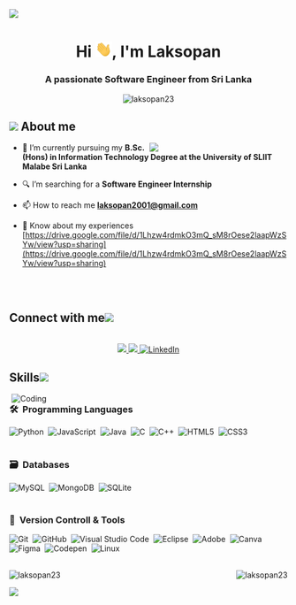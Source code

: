 <!--horizontal divider(gradiant)-->
<img src="https://user-images.githubusercontent.com/73097560/115834477-dbab4500-a447-11eb-908a-139a6edaec5c.gif">

<h1 align="center">Hi <img src="https://github.com/ABSphreak/ABSphreak/blob/master/gifs/Hi.gif" width="30px">, I'm Laksopan</h1>
<h3 align="center">A passionate Software Engineer from Sri Lanka</h3>

<!--![snake gif](https://github.com/Laksopan23/Laksopan23/blob/output/github-contribution-grid-snake.gif)-->

<p align="center"> <img src="https://komarev.com/ghpvc/?username=laksopan23&label=Profile%20views&color=0e75b6&style=flat" alt="laksopan23" /> </p>

## <picture><img src = "https://github.com/7oSkaaa/7oSkaaa/blob/main/Images/about_me.gif?raw=true" width = 50px></picture> About me

<picture> <img align="right" src="https://github.com/7oSkaaa/7oSkaaa/blob/main/Images/Right_Side.gif?raw=true" width = 250px></picture>

- 🌱 I’m currently pursuing my **B.Sc.(Hons) in Information Technology Degree at the University of SLIIT Malabe Sri Lanka**

- 🔍 I’m searching for a **Software Engineer Internship**

- 📫 How to reach me **laksopan2001@gmail.com**

- 📄 Know about my experiences [https://drive.google.com/file/d/1Lhzw4rdmkO3mQ_sM8rOese2laapWzSYw/view?usp=sharing](https://drive.google.com/file/d/1Lhzw4rdmkO3mQ_sM8rOese2laapWzSYw/view?usp=sharing)

<br/><br/>
## Connect with me<picture><img src = "https://raw.githubusercontent.com/ShahriarShafin/ShahriarShafin/main/Assets/handshake.gif" width = 95px></picture>
<div align="center">
  </br>
  <a href="https://www.linkedin.com/in/RavindranLaksopan/">
    <img
      src="https://img.shields.io/badge/Linkedin-0077b5?style=flat&logo=linkedin"
  </a>
  <a href="https://stackoverflow.com/users/ravindran-laksopan">
    <img
      src="https://img.shields.io/badge/Stack Overflow-f48024?style=flat&logo=stackoverflow&logoColor=white"
  </a>
  <a href="https://github.com/Laksopan23">
    <img
      src="https://img.shields.io/badge/GitHub--_.svg?style=social&logo=github"
      alt="LinkedIn">
  </a>
</div>

## Skills<picture><img src = "https://media2.giphy.com/media/QssGEmpkyEOhBCb7e1/giphy.gif?cid=ecf05e47a0n3gi1bfqntqmob8g9aid1oyj2wr3ds3mg700bl&rid=giphy.gif" width = 40px></picture> 

<picture> <img align="right" alt="Coding" width="500" src="https://cdn.dribbble.com/users/1277312/screenshots/14733298/media/39b1045e593737587dd60e42c8422d1f.gif" ></picture>

### 🛠 &nbsp;Programming Languages 
<div align="left">
  <img src="https://img.shields.io/badge/python-3670A0?style=for-the-badge&logo=python&logoColor=ffdd54" alt="Python"/>&nbsp;
  <img src="https://img.shields.io/badge/javascript-%23323330.svg?style=for-the-badge&logo=javascript&logoColor=%23F7DF1E" alt="JavaScript"/>&nbsp;
  <img src="https://img.shields.io/badge/java-%23ED8B00.svg?style=for-the-badge&logo=java&logoColor=white" alt="Java"/>&nbsp;
  <img src="https://img.shields.io/badge/c-%2300599C.svg?style=for-the-badge&logo=c&logoColor=white" alt="C"/>&nbsp;
  <img src="https://img.shields.io/badge/c++-%2300599C.svg?style=for-the-badge&logo=c%2B%2B&logoColor=white" alt="C++"/>&nbsp;
  <img src="https://img.shields.io/badge/html5-%23E34F26.svg?style=for-the-badge&logo=html5&logoColor=white" alt="HTML5"/>&nbsp;
  <img src="https://img.shields.io/badge/css3-%231572B6.svg?style=for-the-badge&logo=css3&logoColor=white" alt="CSS3"/>&nbsp;  
</div>

</br>

### 🗃 &nbsp;Databases
<div align="left">
  <img src="https://img.shields.io/badge/MySQL-00000F?style=for-the-badge&logo=mysql&logoColor=white" alt="MySQL"/>&nbsp;
  <img src="https://img.shields.io/badge/MongoDB-%234ea94b.svg?style=for-the-badge&logo=mongodb&logoColor=white" alt="MongoDB"/>&nbsp;
  <img src="https://img.shields.io/badge/SQLite-07405E?style=for-the-badge&logo=sqlite&logoColor=white" alt="SQLite"/>&nbsp;
</div>

</br>

### 🧰 &nbsp;Version Controll & Tools 

<div align="left">
  <img src="https://img.shields.io/badge/git-%23F05033.svg?style=for-the-badge&logo=git&logoColor=white" alt="Git"/>&nbsp;
  <img src="https://img.shields.io/badge/github-%23121011.svg?style=for-the-badge&logo=github&logoColor=white" alt="GitHub"/>&nbsp;
  <img src="https://img.shields.io/badge/Visual%20Studio%20Code-0078d7.svg?style=for-the-badge&logo=visual-studio-code&logoColor=white" alt="Visual Studio Code"/>&nbsp;
  <img src="https://img.shields.io/badge/Eclipse-FE7A16.svg?style=for-the-badge&logo=Eclipse&logoColor=white" alt="Eclipse"/>&nbsp;
  <img src="https://img.shields.io/badge/adobe-%23FF0000.svg?style=for-the-badge&logo=adobe&logoColor=white" alt="Adobe"/>&nbsp;
  <img src="https://img.shields.io/badge/Canva-%2300C4CC.svg?style=for-the-badge&logo=Canva&logoColor=white" alt="Canva"/>&nbsp;
  <img src="https://img.shields.io/badge/figma-%23F24E1E.svg?style=for-the-badge&logo=figma&logoColor=white" alt="Figma"/>&nbsp;
  <img src="https://img.shields.io/badge/Codepen-000000?style=for-the-badge&logo=codepen&logoColor=white" alt="Codepen"/>&nbsp;
  <img src="https://img.shields.io/badge/Linux-FCC624?style=for-the-badge&logo=linux&logoColor=black" alt="Linux"/>&nbsp;
</div>

</br>

<p>
  &nbsp;<img align="right" src="https://github-readme-stats.vercel.app/api?username=adam-pw&show_icons=true&locale=en&bg_color=0d1117&text_color=ffffff&repo=convoychat" alt="laksopan23" />
  <img align="left" src="https://github-readme-streak-stats.herokuapp.com/?user=Adam-pw&theme=dark&background=0d1117&date_format=M%20j%5B%2C%20Y%5D" alt="laksopan23" />
</p>


<!--horizontal divider(gradiant)-->
<img src="https://user-images.githubusercontent.com/73097560/115834477-dbab4500-a447-11eb-908a-139a6edaec5c.gif">


